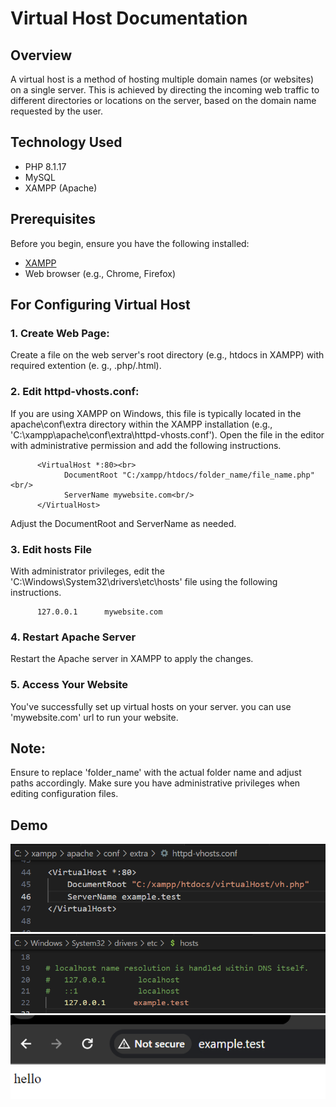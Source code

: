 # Virtual Host Documentation

## Overview

A virtual host is a method of hosting multiple domain names (or websites) on a single server. This is achieved by directing the incoming web traffic to different directories or locations on the server, based on the domain name requested by the user.

## Technology Used

- PHP 8.1.17
- MySQL
- XAMPP (Apache)

## Prerequisites

Before you begin, ensure you have the following installed:

- [XAMPP](https://www.apachefriends.org/index.html)
- Web browser (e.g., Chrome, Firefox)


## For Configuring Virtual Host
### 1. Create Web Page: 
Create a file on the web server's root directory (e.g., htdocs in XAMPP) with required extention (e. g., .php/.html).
### 2. Edit httpd-vhosts.conf:
If you are using XAMPP on Windows, this file is typically located in the apache\conf\extra directory within the XAMPP installation (e.g., 'C:\xampp\apache\conf\extra\httpd-vhosts.conf'). Open the file in the editor with administrative permission and add the following instructions.<br/>
```
      <VirtualHost *:80><br>
            DocumentRoot "C:/xampp/htdocs/folder_name/file_name.php"<br/>
            ServerName mywebsite.com<br/>
      </VirtualHost>
```
Adjust the DocumentRoot and ServerName as needed.
### 3. Edit hosts File
With administrator privileges, edit the 'C:\Windows\System32\drivers\etc\hosts' file using the following instructions.
```
      127.0.0.1      mywebsite.com
```
### 4. Restart Apache Server
Restart the Apache server in XAMPP to apply the changes.
### 5. Access Your Website
You've successfully set up virtual hosts on your server. you can use 'mywebsite.com' url to run your website.

## Note: 
Ensure to replace 'folder_name' with the actual folder name and adjust paths accordingly. Make sure you have administrative privileges when editing configuration files.



## Demo
![Demo 1](data/demo1.png)
![Demo 2](data/demo2.png)
![Demo 3](data/demo3.png)

